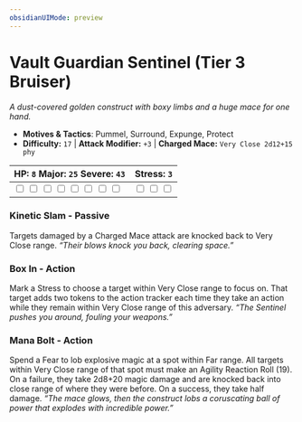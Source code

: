 ```yaml
---
obsidianUIMode: preview
---
```

# Vault Guardian Sentinel (Tier 3 Bruiser)

*A dust-covered golden construct with boxy limbs and a huge mace for one hand.*

- **Motives & Tactics**: Pummel, Surround, Expunge, Protect
- **Difficulty:** `17` | **Attack Modifier:** `+3` | **Charged Mace:** `Very Close 2d12+15 phy`

| HP: `8` Major: `25` Severe: `43` | Stress: `3` |
|--|--|
|  <input type="checkbox" unchecked id="efd1193b"> <input type="checkbox" unchecked id="a27650f8"> <input type="checkbox" unchecked id="189b3dde"> <input type="checkbox" unchecked id="be867bc6"> <input type="checkbox" unchecked id="e181bc65"> <input type="checkbox" unchecked id="31c7c74a"> <input type="checkbox" unchecked id="dd9804e6"> <input type="checkbox" unchecked id="7b3911a4"> |  <input type="checkbox" unchecked id="cb28f9d8"> <input type="checkbox" unchecked id="47ab612b"> <input type="checkbox" unchecked id="6733a3ea"> |

### Kinetic Slam - Passive

Targets damaged by a Charged Mace attack are knocked back to Very Close range. *“Their blows knock you back, clearing space.”*

### Box In - Action

Mark a Stress to choose a target within Very Close range to focus on. That target adds two tokens to the action tracker each time they take an action while they remain within Very Close range of this adversary. *“The Sentinel pushes you around, fouling your weapons.”*

### Mana Bolt - Action

Spend a Fear to lob explosive magic at a spot within Far range. All targets within Very Close range of that spot must make an Agility Reaction Roll (19). On a failure, they take 2d8+20 magic damage and are knocked back into close range of where they were before. On a success, they take half damage. *“The mace glows, then the construct lobs a coruscating ball of power that explodes with incredible power.”*



